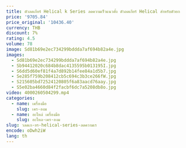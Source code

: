 ```yaml
---
title: ตัวลดเกียร์ Helical k Series ลดความเร็วแนวตั้ง ตัวลดเกียร์ Helical สําหรับตัวยก
price: '9705.84'
price_original: '10436.40'
currency: THB
discount: 7%
rating: 4.5
volume: 78
image: Sd81b69e2ec734299bddda7af694b82a4e.jpg
images:
  - Sd81b69e2ec734299bddda7af694b82a4e.jpg
  - Sb94412020c684b8dac4135595b013195I.jpg
  - S6dd5d60ef81f4a7d892b14fee84a1d5b7.jpg
  - Se285f759b208412cb5c694c3b3ce266fW.jpg
  - S215605bd72524120805f6a83aacd76aay.jpg
  - S5e02ba4660d84f2facbf6dc7a5208db8o.jpg
video: 4000260504299.mp4
categories:
  - name: เครื่องมือ
    slug: เคร-องม
  - name: อะไหล่ เครื่องมือ
    slug: อะไหล-เคร-องม
slug: วลดเก-ยร-helical-series-ลดความเร
encode: oDwh2iW
lang: th
---
```

  